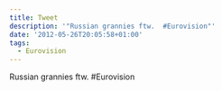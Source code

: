 ```yaml
---
title: Tweet
description: '"Russian grannies ftw.  #Eurovision"'
date: '2012-05-26T20:05:58+01:00'
tags:
  - Eurovision
---
```

Russian grannies ftw.  #Eurovision
